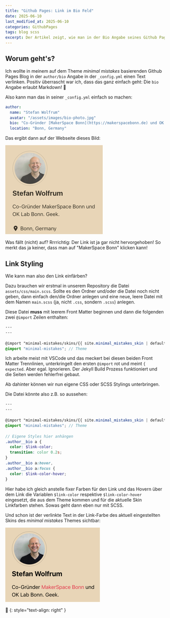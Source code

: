 ```yaml
---
title: "Github Pages: Link im Bio Feld"
date: 2025-06-10
last_modified_at: 2025-06-10
categories: GithubPages
tags: blog scss
excerpt: Der Artikel zeigt, wie man in der Bio Angabe seines Github Pages Blogs einen Link unterbringen und stylen kann.
---
```

## Worum geht's?
Ich wollte in meinem auf dem Theme _minimal mistakes_ basierenden Github Pages Blog in der `author/bio` Angabe in der `_config.yml` einen Text verlinken. Positiv überrascht war ich, dass das ganz einfach geht: Die `bio` Angabe erlaubt Markdown! 🎉

Also kann man das in seiner `_config.yml` einfach so machen:

```yaml
author:
  name: "Stefan Wolfrum"
  avatar: "/assets/images/bio-photo.jpg"
  bio: "Co-Gründer [MakerSpace Bonn](https://makerspacebonn.de) und OK Lab Bonn. Geek."
  location: "Bonn, Germany"
```

Das ergibt dann auf der Webseite dieses Bild:

![Link farblos](/assets/images/SCR-20250610-jhss.png)

Was fällt (nicht) auf? Rrrrichtig: Der Link ist ja gar nicht hervorgehoben! So merkt das ja keiner, dass man auf "MakerSpace Bonn" klicken kann!

## Link Styling
Wie kann man also den Link einfärben?

Dazu brauchen wir erstmal in unserem Repository die Datei `assets/css/main.scss`. Sollte es den Ordner und/oder die Datei noch nicht geben, dann einfach den/die Ordner anlegen und eine neue, leere Datei mit dem Namen `main.scss` (ja, nicht `.css`, sondern `.scss`) anlegen.

Diese Datei **muss** mit leerem Front Matter beginnen und dann die folgenden zwei `@import` Zeilen enthalten:

```scss
---
---

@import "minimal-mistakes/skins/{{ site.minimal_mistakes_skin | default: 'default' }}"; // Skin
@import "minimal-mistakes"; // Theme
```

Ich arbeite meist mit VSCode und das meckert bei diesen beiden Front Matter Trennlinien, unterkringelt den ersten `@import` rot und meint `{ expected`. Aber egal. Ignorieren. Der Jekyll Build Prozess funktioniert und die Seiten werden fehlerfrei gebaut.

Ab dahinter können wir nun eigene CSS oder SCSS Stylings unterbringen.

Die Datei könnte also z.B. so aussehen:

```scss
---
---

@import "minimal-mistakes/skins/{{ site.minimal_mistakes_skin | default: 'default' }}"; // Skin
@import "minimal-mistakes"; // Theme

// Eigene Styles hier anhängen
.author__bio a {
  color: $link-color;
  transition: color 0.2s;
}
.author__bio a:hover,
.author__bio a:focus {
  color: $link-color-hover;
}
```

Hier habe ich gleich anstelle fixer Farben für den Link und das Hovern über dem Link die Variablen `$link-color` respektive `$link-color-hover` eingesetzt, die aus dem Theme kommen und für die aktuelle Skin Linkfarben stehen. Sowas geht dann eben nur mit SCSS.

Und schon ist der verlinkte Text in der Link-Farbe des aktuell eingestellten Skins des _minimal mistakes_ Themes sichtbar:

![Link korrekt](/assets/images/SCR-20250610-jqtc.png)

🔲
{: style="text-align: right" }
